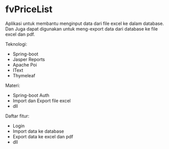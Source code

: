 # fvPriceList

<!-- [fvPrice List] -->

Aplikasi untuk membantu menginput data dari file excel ke dalam database.
Dan Juga dapat digunakan untuk meng-export data dari database ke file excel dan pdf.

Teknologi:
* Spring-boot
* Jasper Reports
* Apache Poi
* IText
* Thymeleaf

Materi:
* Spring-boot Auth
* Import dan Export file excel
* dll

Daftar fitur:
* Login
* Import data ke database
* Export data ke excel dan pdf
* dll
